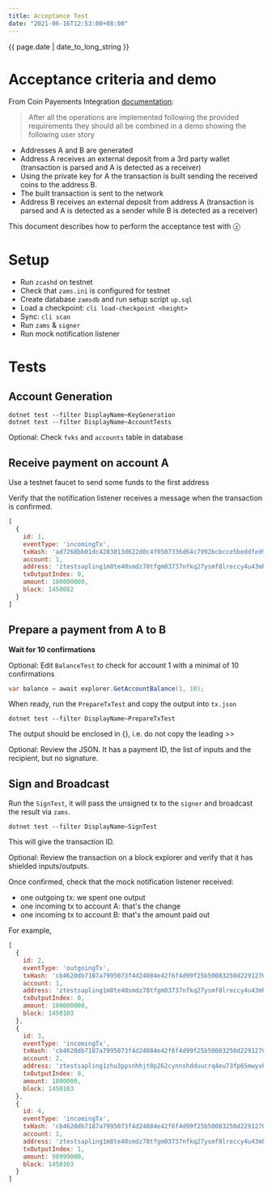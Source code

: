 ```yaml
---
title: Acceptance Test
date: "2021-06-16T12:53:00+08:00"
---
```


{{ page.date | date_to_long_string }}

# Acceptance criteria and demo

From Coin Payements Integration [documentation](https://coinpaymentsnet.github.io/CoinIntegration/):

> After all the operations are implemented following the provided requirements they should all be combined in a demo showing the following user story

- Addresses A and B are generated
- Address A receives an external deposit from a 3rd party wallet (transaction is parsed and A is detected as a receiver)
- Using the private key for A the transaction is built sending the received coins to the address B.
- The built transaction is sent to the network
- Address B receives an external deposit from address A (transaction is parsed and A is detected as a sender while B is detected as a receiver)

This document describes how to perform the acceptance test with &#x24E9;

# Setup

- Run `zcashd` on testnet
- Check that `zams.ini` is configured for testnet
- Create database `zamsdb` and run setup script `up.sql`
- Load a checkpoint: `cli load-checkpoint <height>`
- Sync: `cli scan`
- Run `zams` & `signer`
- Run mock notification listener

# Tests

## Account Generation

```
dotnet test --filter DisplayName~KeyGeneration
dotnet test --filter DisplayName~AccountTests
```

Optional: Check `fvks` and `accounts` table in database

## Receive payment on account A

Use a testnet faucet to send some funds to the first address

Verify that the notification listener receives a message when the transaction is confirmed.

```js
[
  {
    id: 1,
    eventType: 'incomingTx',
    txHash: 'ad7268bb01dc4283013d622d0c4f0507336d64c7992bcbcce5beddfed978a9eb',
    account: 1,
    address: 'ztestsapling1m8te40smdz78tfgm03737nfkq27ysmf8lreccy4u43mhavh4p9jy47lwaqn03zr8da6c2g4nert',
    txOutputIndex: 0,
    amount: 100000000,
    block: 1450082
  }
]
```

## Prepare a payment from A to B

**Wait for 10 confirmations**

Optional: Edit `BalanceTest` to check for account 1 with a minimal of 10 confirmations

```cs
var balance = await explorer.GetAccountBalance(1, 10);
```

When ready, run the `PrepareTxTest` and copy the output into `tx.json`

```
dotnet test --filter DisplayName~PrepareTxTest
```

The output should be enclosed in {}, i.e. do not copy the leading >>

Optional: Review the JSON. It has a payment ID, the list of inputs
and the recipient, but no signature.

## Sign and Broadcast

Run the `SignTest`, it will pass the unsigned tx to the `signer`
and broadcast the result via `zams`.

```
dotnet test --filter DisplayName~SignTest
```

This will give the transaction ID. 

Optional: Review the transaction on a block explorer and verify that it 
has shielded inputs/outputs.

Once confirmed, check that the mock notification listener received:

- one outgoing tx: we spent one output
- one incoming tx to account A: that's the change
- one incoming tx to account B: that's the amount paid out


For example,

```js
[
  {
    id: 2,
    eventType: 'outgoingTx',
    txHash: 'cb4620db7187a7995073f4d24084e42f6f4d99f25b50083250d229127029c34e',
    account: 1,
    address: 'ztestsapling1m8te40smdz78tfgm03737nfkq27ysmf8lreccy4u43mhavh4p9jy47lwaqn03zr8da6c2g4nert',
    txOutputIndex: 0,
    amount: 100000000,
    block: 1450103
  },
  {
    id: 3,
    eventType: 'incomingTx',
    txHash: 'cb4620db7187a7995073f4d24084e42f6f4d99f25b50083250d229127029c34e',
    account: 2,
    address: 'ztestsapling1zhu3ppsnhhjt0p262cynnshdduucrq4eu73fp65mwyvhn0nr2phvh9n0alym9huzzvrxjvuaqgd',
    txOutputIndex: 0,
    amount: 1000000,
    block: 1450103
  },
  {
    id: 4,
    eventType: 'incomingTx',
    txHash: 'cb4620db7187a7995073f4d24084e42f6f4d99f25b50083250d229127029c34e',
    account: 1,
    address: 'ztestsapling1m8te40smdz78tfgm03737nfkq27ysmf8lreccy4u43mhavh4p9jy47lwaqn03zr8da6c2g4nert',
    txOutputIndex: 1,
    amount: 98999000,
    block: 1450103
  }
]
```
